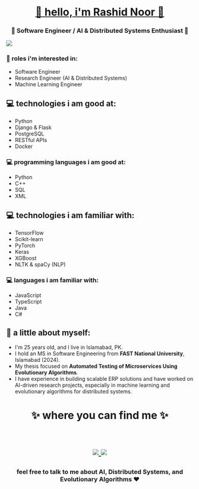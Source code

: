 <h1 align="center"> <a  href="https://rashidnoor42.github.io/" target="_blank" >🤩 hello, i'm Rashid Noor 🤩 </a></h1>
<h3 align="center">🚀 Software Engineer / AI & Distributed Systems Enthusiast 🚀</h3>

<img src="https://yata-apix-a9caea66-ad78-425f-aa08-e292558ebb65.lss.locawebcorp.com.br/b7c7dbff38ae4f419c94ce8d2254b9d9.png"> 

### :office: roles i'm interested in:
- Software Engineer
- Research Engineer (AI & Distributed Systems)
- Machine Learning Engineer

## 💻 technologies i am good at:
- Python
- Django & Flask
- PostgreSQL
- RESTful APIs
- Docker

### 💻 programming languages i am good at:
- Python
- C++
- SQL
- XML

## 💻 technologies i am familiar with:
- TensorFlow
- Scikit-learn
- PyTorch
- Keras
- XGBoost
- NLTK & spaCy (NLP)

### 💻 languages i am familiar with:
- JavaScript
- TypeScript
- Java
- C#

## 👧 a little about myself:
- I'm 25 years old, and I live in Islamabad, PK.
- I hold an MS in Software Engineering from **FAST National University**, Islamabad (2024).
- My thesis focused on **Automated Testing of Microservices Using Evolutionary Algorithms**.
- I have experience in building scalable ERP solutions and have worked on AI-driven research projects, especially in machine learning and evolutionary algorithms for distributed systems.

<h1 align="center">
✨ where you can find me ✨
  
  <p align="center"><br/>
   <a href="https://www.linkedin.com/in/rashid-noor-b25962154">
    <img src="https://img.shields.io/badge/linkedin-Rashid--Noor-blue">
  </a>
  <a href="https://github.com/rashidnoor42">
    <img src="https://img.shields.io/badge/github-Rashid--Noor42-black">
  </a>
</p>
</h1>

<h3 align="center"><strong> feel free to talk to me about AI, Distributed Systems, and Evolutionary Algorithms ❤ </strong> </h3>
